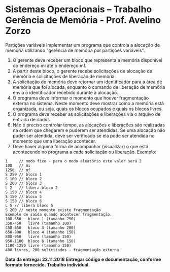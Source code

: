 # Sistemas Operacionais – Trabalho Gerência de Memória - Prof. Avelino Zorzo



Partições variáveis
Implementar um programa que controla a alocação de memória utilizando "gerência de memória por partições variáveis".
1. O gerente deve receber um bloco que representa a memória disponível do endereço mi até o endereço mf. 
2. A partir deste bloco, o gerente recebe solicitações de alocação de memória e solicitações de liberação de memória.
3. A solicitação de memória deve retornar um identificador para a área de memória que foi alocada, enquanto o comando de liberação de memória envia o identificador recebido durante a alocação. 
4. O programa deve informar o momento que houver fragmentação externa no sistema. Neste momento deve mostrar como a memória está organizada, ou seja, quais os blocos ocupados e quais os blocos livres.
5. O programa deve receber as solicitações e liberações via o arquivo de entrada de dados
6. Não é preciso controlar tempo, as alocações e liberações são realizadas na ordem que chegarem e puderem ser atendidas. Se uma alocação não puder ser atendida, deve ser verificado se ela pode ser atendida no momento que uma liberação acontecer.
7. Deve haver alguma forma de acompanhar (visualizar) o que está acontecendo no programa a cada solicitação ou liberação.
Exemplo:
```
1     // modo fixo - para o modo aleatório este valor será 2 
100   // mi
1250  // mf
S 250 // bloco 1
S 100 // bloco 2
S 200 // bloco 3
L 2   // libera bloco 2
S 150 // bloco 4
S 150 // bloco 5
S 150 // bloco 6
L 5 // libera bloco 5
S 200 // neste momento existe fragmentação
Exemplo de saída quando acontecer fragmentação.
100-350   bloco 1 (tamanho 250)
350-450   livre (tamanho 100)
450-650   bloco 3 (tamanho 200)
650-800   bloco 4 (tamanho 150)
800-950   livre (tamanho 150)
950-1100  bloco 6 (tamanho 150)
1100-1250 livre (tamanho 150)
400 livres, 200 solicitados - fragmentação externa.
```
**Data da entrega: 22.11.2018
Entregar código e documentação, conforme formato fornecido. Trabalho individual.**
